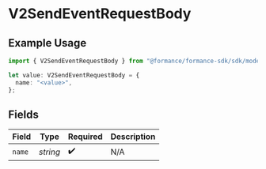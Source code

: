 # V2SendEventRequestBody

## Example Usage

```typescript
import { V2SendEventRequestBody } from "@formance/formance-sdk/sdk/models/operations";

let value: V2SendEventRequestBody = {
  name: "<value>",
};
```

## Fields

| Field              | Type               | Required           | Description        |
| ------------------ | ------------------ | ------------------ | ------------------ |
| `name`             | *string*           | :heavy_check_mark: | N/A                |